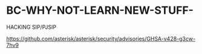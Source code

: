 # BC-WHY-NOT-LEARN-NEW-STUFF-
HACKING SIP/PJSIP

https://github.com/asterisk/asterisk/security/advisories/GHSA-v428-g3cw-7hv9
